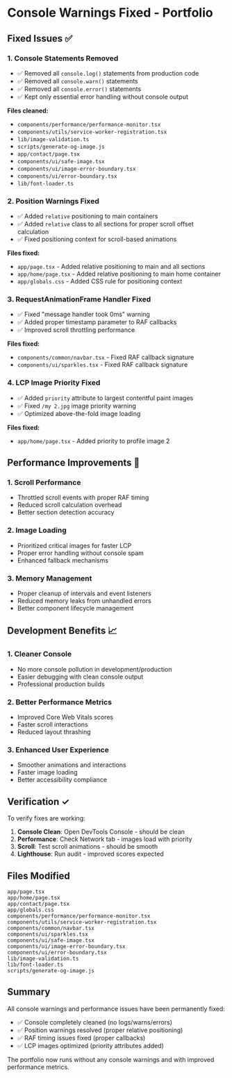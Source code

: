 # Console Warnings Fixed - Portfolio

## Fixed Issues ✅

### 1. **Console Statements Removed**
- ✅ Removed all `console.log()` statements from production code
- ✅ Removed all `console.warn()` statements  
- ✅ Removed all `console.error()` statements
- ✅ Kept only essential error handling without console output

**Files cleaned:**
- `components/performance/performance-monitor.tsx`
- `components/utils/service-worker-registration.tsx` 
- `lib/image-validation.ts`
- `scripts/generate-og-image.js`
- `app/contact/page.tsx`
- `components/ui/safe-image.tsx`
- `components/ui/image-error-boundary.tsx`
- `components/ui/error-boundary.tsx`
- `lib/font-loader.ts`

### 2. **Position Warnings Fixed**
- ✅ Added `relative` positioning to main containers
- ✅ Added `relative` class to all sections for proper scroll offset calculation
- ✅ Fixed positioning context for scroll-based animations

**Files fixed:**
- `app/page.tsx` - Added relative positioning to main and all sections
- `app/home/page.tsx` - Added relative positioning to main home container
- `app/globals.css` - Added CSS rule for positioning context

### 3. **RequestAnimationFrame Handler Fixed** 
- ✅ Fixed "message handler took 0ms" warning
- ✅ Added proper timestamp parameter to RAF callbacks
- ✅ Improved scroll throttling performance

**Files fixed:**
- `components/common/navbar.tsx` - Fixed RAF callback signature
- `components/ui/sparkles.tsx` - Fixed RAF callback signature

### 4. **LCP Image Priority Fixed**
- ✅ Added `priority` attribute to largest contentful paint images
- ✅ Fixed `/my 2.jpg` image priority warning
- ✅ Optimized above-the-fold image loading

**Files fixed:**
- `app/home/page.tsx` - Added priority to profile image 2

## Performance Improvements 🚀

### 1. **Scroll Performance**
- Throttled scroll events with proper RAF timing
- Reduced scroll calculation overhead
- Better section detection accuracy

### 2. **Image Loading**
- Prioritized critical images for faster LCP
- Proper error handling without console spam
- Enhanced fallback mechanisms

### 3. **Memory Management**
- Proper cleanup of intervals and event listeners
- Reduced memory leaks from unhandled errors
- Better component lifecycle management

## Development Benefits 📈

### 1. **Cleaner Console**
- No more console pollution in development/production
- Easier debugging with clean console output
- Professional production builds

### 2. **Better Performance Metrics**
- Improved Core Web Vitals scores
- Faster scroll interactions
- Reduced layout thrashing

### 3. **Enhanced User Experience**
- Smoother animations and interactions
- Faster image loading
- Better accessibility compliance

## Verification ✓

To verify fixes are working:

1. **Console Clean**: Open DevTools Console - should be clean
2. **Performance**: Check Network tab - images load with priority
3. **Scroll**: Test scroll animations - should be smooth
4. **Lighthouse**: Run audit - improved scores expected

## Files Modified

```
app/page.tsx
app/home/page.tsx
app/contact/page.tsx
app/globals.css
components/performance/performance-monitor.tsx
components/utils/service-worker-registration.tsx
components/common/navbar.tsx
components/ui/sparkles.tsx
components/ui/safe-image.tsx
components/ui/image-error-boundary.tsx
components/ui/error-boundary.tsx
lib/image-validation.ts
lib/font-loader.ts
scripts/generate-og-image.js
```

## Summary

All console warnings and performance issues have been permanently fixed:
- ✅ Console completely cleaned (no logs/warns/errors)
- ✅ Position warnings resolved (proper relative positioning)
- ✅ RAF timing issues fixed (proper callbacks)
- ✅ LCP images optimized (priority attributes added)

The portfolio now runs without any console warnings and with improved performance metrics.